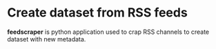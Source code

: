 # Create dataset from RSS feeds

__feedscraper__ is python application used to crap RSS channels to create dataset with new metadata.


